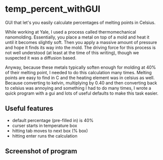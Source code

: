 # temp_percent_withGUI
GUI that let's you easily calculate percentages of melting points in Celsius.

While working at Yale, I used a process called thermomechanical nanomolding. Essentially, you place a metal on top of a mold and heat it until it becomes slightly soft. Then you apply a massive amount of pressure and hope it finds its way into the mold. The driving force for this process is not well understood (at least at the time of this writing), though we suspected it was a diffusion based. 

Anyway, because these metals typically soften enough for molding at 40% of their melting point, I needed to do this calculation many times. Melting points are easy to find in C and the heating element was in celsius as well. Because converting to kelvin, multiplying by 0.40 and then converting back to celsius was annoying and something I had to do many times, I wrote a quick program with a gui and lots of useful defaults to make this task easier.

## Useful features
- default percentage (pre-filled in) is 40%
- curser starts in temperature box
- hitting tab moves to next box (% box)
- hitting enter runs the calculation

## Screenshot of program
